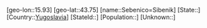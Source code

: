 ﻿---
location: [43.75,15.93]
type: City
tags:
- geo/City


SpocWebEntityId: 34158
isDeleted: false
confidential: public

---
[geo-lon::15.93]
[geo-lat::43.75]
[name::Sebenico=Sibenik]
[State::]
[Country::[Yugoslavia](geo/Continent/Europe/Yugoslavia.md)]
[StateId::]
[Population::]
[Unknown::]

